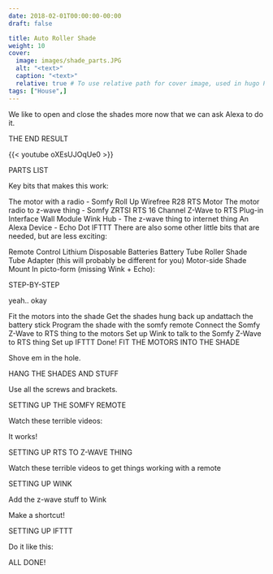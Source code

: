 ```yaml
---
date: 2018-02-01T00:00:00-00:00
draft: false

title: Auto Roller Shade
weight: 10
cover:
  image: images/shade_parts.JPG
  alt: "<text>"
  caption: "<text>"
  relative: true # To use relative path for cover image, used in hugo Page-bundles
tags: ["House",]
---
```


We like to open and close the shades more now that we can ask Alexa to do it.

THE END RESULT

{{< youtube oXEsUJOqUe0 >}}

PARTS LIST

Key bits that makes this work:

The motor with a radio - Somfy Roll Up Wirefree R28 RTS Motor
The motor radio to z-wave thing - Somfy ZRTSI RTS 16 Channel Z-Wave to RTS Plug-in Interface Wall Module
Wink Hub - The z-wave thing to internet thing
An Alexa Device - Echo Dot
IFTTT
There are also some other little bits that are needed, but are less exciting:

Remote Control
Lithium Disposable Batteries
Battery Tube
Roller Shade Tube Adapter (this will probably be different for you)
Motor-side Shade Mount
In picto-form (missing Wink + Echo):



STEP-BY-STEP

yeah.. okay

Fit the motors into the shade
Get the shades hung back up andattach the battery stick
Program the shade with the somfy remote
Connect the Somfy Z-Wave to RTS thing to the motors
Set up Wink to talk to the Somfy Z-Wave to RTS thing
Set up IFTTT
Done!
FIT THE MOTORS INTO THE SHADE

Shove em in the hole.

HANG THE SHADES AND STUFF

Use all the screws and brackets.

SETTING UP THE SOMFY REMOTE

Watch these terrible videos:

It works!



SETTING UP RTS TO Z-WAVE THING

Watch these terrible videos to get things working with a remote

SETTING UP WINK

Add the z-wave stuff to Wink

Make a shortcut!

SETTING UP IFTTT

Do it like this:



ALL DONE!




